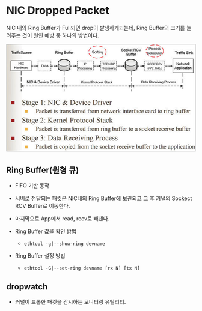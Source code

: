 # NIC Dropped Packet

NIC 내의 Ring Buffer가 Full되면 drop이 발생하게되는데,
Ring Buffer의 크기를 늘려주는 것이 원인 예방 중 하나의 방법이다.

![RingBuffer](https://github.com/PAPION93/TIL/blob/master/img/RingBuffer.jpg)

## Ring Buffer(원형 큐)

- FIFO 기반 동작
- 서버로 전달되는 패킷은 NIC내의 Ring Buffer에 보관되고 그 후 커널의 Sockect RCV Buffer로 이동한다.
- 마지막으로 App에서 read, recv로 빼낸다.

- Ring Buffer 값을 확인 방법
  - `ethtool -g|--show-ring devname`
- Ring Buffer 설정 방법
  - `ethtool -G|--set-ring devname [rx N] [tx N]`

## dropwatch

- 커널이 드롭한 패킷을 감시하는 모니터링 유틸리티.
